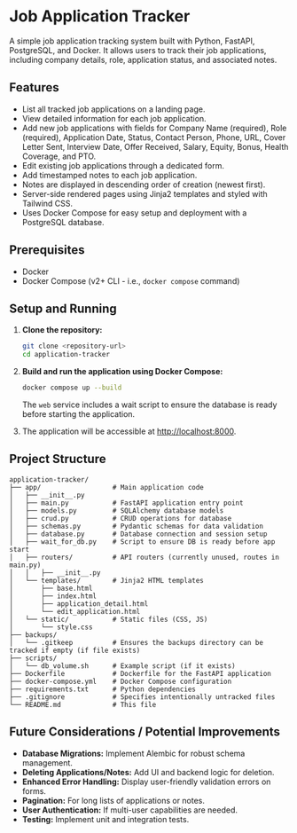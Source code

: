 # Job Application Tracker

A simple job application tracking system built with Python, FastAPI, PostgreSQL, and Docker. 
It allows users to track their job applications, including company details, role, application status, and associated notes.

## Features

*   List all tracked job applications on a landing page.
*   View detailed information for each job application.
*   Add new job applications with fields for Company Name (required), Role (required), Application Date, Status, Contact Person, Phone, URL, Cover Letter Sent, Interview Date, Offer Received, Salary, Equity, Bonus, Health Coverage, and PTO.
*   Edit existing job applications through a dedicated form.
*   Add timestamped notes to each job application.
*   Notes are displayed in descending order of creation (newest first).
*   Server-side rendered pages using Jinja2 templates and styled with Tailwind CSS.
*   Uses Docker Compose for easy setup and deployment with a PostgreSQL database.

## Prerequisites

*   Docker
*   Docker Compose (v2+ CLI - i.e., `docker compose` command)

## Setup and Running

1.  **Clone the repository:**
    ```bash
    git clone <repository-url>
    cd application-tracker
    ```

2.  **Build and run the application using Docker Compose:**
    ```bash
    docker compose up --build
    ```
    The `web` service includes a wait script to ensure the database is ready before starting the application.

3.  The application will be accessible at [http://localhost:8000](http://localhost:8000).

## Project Structure

```
application-tracker/
├── app/                  # Main application code
│   ├── __init__.py
│   ├── main.py           # FastAPI application entry point
│   ├── models.py         # SQLAlchemy database models
│   ├── crud.py           # CRUD operations for database
│   ├── schemas.py        # Pydantic schemas for data validation
│   ├── database.py       # Database connection and session setup
│   ├── wait_for_db.py    # Script to ensure DB is ready before app start
│   ├── routers/          # API routers (currently unused, routes in main.py)
│   │   ├── __init__.py
│   └── templates/        # Jinja2 HTML templates
│       ├── base.html
│       ├── index.html
│       ├── application_detail.html
│       └── edit_application.html
│   └── static/           # Static files (CSS, JS)
│       └── style.css
├── backups/
│   └── .gitkeep          # Ensures the backups directory can be tracked if empty (if file exists)
├── scripts/
│   └── db_volume.sh      # Example script (if it exists)
├── Dockerfile            # Dockerfile for the FastAPI application
├── docker-compose.yml    # Docker Compose configuration
├── requirements.txt      # Python dependencies
├── .gitignore            # Specifies intentionally untracked files
└── README.md             # This file
```

## Future Considerations / Potential Improvements

*   **Database Migrations:** Implement Alembic for robust schema management.
*   **Deleting Applications/Notes:** Add UI and backend logic for deletion.
*   **Enhanced Error Handling:** Display user-friendly validation errors on forms.
*   **Pagination:** For long lists of applications or notes.
*   **User Authentication:** If multi-user capabilities are needed.
*   **Testing:** Implement unit and integration tests. 